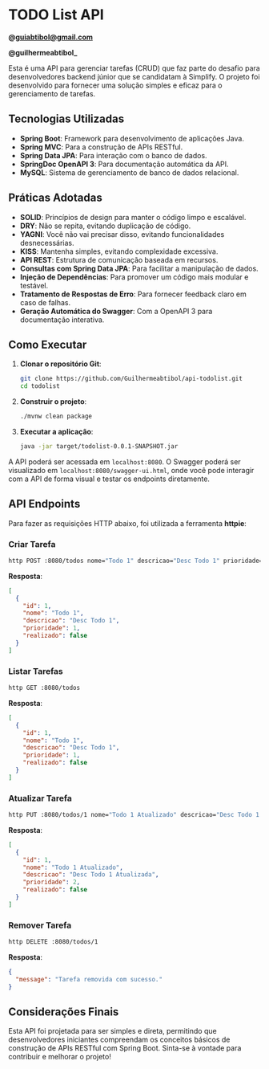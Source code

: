 # TODO List API

**@guiabtibol@gmail.com** 

**@guilhermeabtibol_**

Esta é uma API para gerenciar tarefas (CRUD) que faz parte do desafio para desenvolvedores backend júnior que se candidatam à Simplify. O projeto foi desenvolvido para fornecer uma solução simples e eficaz para o gerenciamento de tarefas.

## Tecnologias Utilizadas
- **Spring Boot**: Framework para desenvolvimento de aplicações Java.
- **Spring MVC**: Para a construção de APIs RESTful.
- **Spring Data JPA**: Para interação com o banco de dados.
- **SpringDoc OpenAPI 3**: Para documentação automática da API.
- **MySQL**: Sistema de gerenciamento de banco de dados relacional.

## Práticas Adotadas
- **SOLID**: Princípios de design para manter o código limpo e escalável.
- **DRY**: Não se repita, evitando duplicação de código.
- **YAGNI**: Você não vai precisar disso, evitando funcionalidades desnecessárias.
- **KISS**: Mantenha simples, evitando complexidade excessiva.
- **API REST**: Estrutura de comunicação baseada em recursos.
- **Consultas com Spring Data JPA**: Para facilitar a manipulação de dados.
- **Injeção de Dependências**: Para promover um código mais modular e testável.
- **Tratamento de Respostas de Erro**: Para fornecer feedback claro em caso de falhas.
- **Geração Automática do Swagger**: Com a OpenAPI 3 para documentação interativa.

## Como Executar
1. **Clonar o repositório Git**:
   ```bash
   git clone https://github.com/Guilhermeabtibol/api-todolist.git
   cd todolist
   ```

2. **Construir o projeto**:
   ```bash
   ./mvnw clean package
   ```

3. **Executar a aplicação**:
   ```bash
   java -jar target/todolist-0.0.1-SNAPSHOT.jar
   ```

A API poderá ser acessada em `localhost:8080`. O Swagger poderá ser visualizado em `localhost:8080/swagger-ui.html`, onde você pode interagir com a API de forma visual e testar os endpoints diretamente.

## API Endpoints
Para fazer as requisições HTTP abaixo, foi utilizada a ferramenta **httpie**:

### Criar Tarefa
```bash
http POST :8080/todos nome="Todo 1" descricao="Desc Todo 1" prioridade=1
```
**Resposta**:
```json
[
  {
    "id": 1,
    "nome": "Todo 1",
    "descricao": "Desc Todo 1",
    "prioridade": 1,
    "realizado": false
  }
]
```

### Listar Tarefas
```bash
http GET :8080/todos
```
**Resposta**:
```json
[
  {
    "id": 1,
    "nome": "Todo 1",
    "descricao": "Desc Todo 1",
    "prioridade": 1,
    "realizado": false
  }
]
```

### Atualizar Tarefa
```bash
http PUT :8080/todos/1 nome="Todo 1 Atualizado" descricao="Desc Todo 1 Atualizada" prioridade=2
```
**Resposta**:
```json
[
  {
    "id": 1,
    "nome": "Todo 1 Atualizado",
    "descricao": "Desc Todo 1 Atualizada",
    "prioridade": 2,
    "realizado": false
  }
]
```

### Remover Tarefa
```bash
http DELETE :8080/todos/1
```
**Resposta**:
```json
{
  "message": "Tarefa removida com sucesso."
}
```

## Considerações Finais
Esta API foi projetada para ser simples e direta, permitindo que desenvolvedores iniciantes compreendam os conceitos básicos de construção de APIs RESTful com Spring Boot. Sinta-se à vontade para contribuir e melhorar o projeto!
